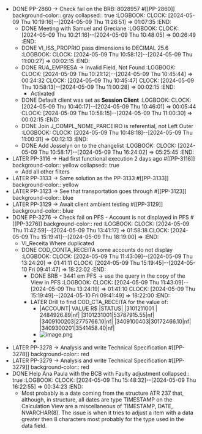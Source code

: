 - DONE PP-2860 -> Check fail on the BRB: 8028957 #[[PP-2860]]
  background-color:: gray
  collapsed:: true
  :LOGBOOK:
  CLOCK: [2024-05-09 Thu 10:19:16]--[2024-05-09 Thu 11:26:51] =>  01:07:35
  :END:
	- DONE Meeting with Samuel and Greciane
	  :LOGBOOK:
	  CLOCK: [2024-05-09 Thu 10:21:16]--[2024-05-09 Thu 10:48:05] =>  00:26:49
	  :END:
	- DONE Vl_ISS_PROPRIO pass dimensions to DECIMAL 25.6
	  :LOGBOOK:
	  CLOCK: [2024-05-09 Thu 10:58:12]--[2024-05-09 Thu 11:00:27] =>  00:02:15
	  :END:
	- DONE RUA_EMPRESA -> Invalid Field, Not Found
	  :LOGBOOK:
	  CLOCK: [2024-05-09 Thu 10:21:12]--[2024-05-09 Thu 10:45:44] =>  00:24:32
	  CLOCK: [2024-05-09 Thu 10:45:47]
	  CLOCK: [2024-05-09 Thu 10:58:13]--[2024-05-09 Thu 11:00:28] =>  00:02:15
	  :END:
		- Activated
	- DONE Default client was set as **Session Client**
	  :LOGBOOK:
	  CLOCK: [2024-05-09 Thu 10:40:17]--[2024-05-09 Thu 10:46:01] =>  00:05:44
	  CLOCK: [2024-05-09 Thu 10:58:15]--[2024-05-09 Thu 11:00:30] =>  00:02:15
	  :END:
	- DONE Join J_COMPL_NOME_PARCEIRO is referential, not Left Outer
	  :LOGBOOK:
	  CLOCK: [2024-05-09 Thu 10:48:18]--[2024-05-09 Thu 11:00:31] =>  00:12:13
	  :END:
	- DONE Add Josselyn on to the changelist
	  :LOGBOOK:
	  CLOCK: [2024-05-09 Thu 10:58:17]--[2024-05-09 Thu 16:24:02] =>  05:25:45
	  :END:
- LATER PP-3116 -> Had first functional execution 2 days ago #[[PP-3116]]
  background-color:: yellow
  collapsed:: true
	- Add all other filters
- LATER PP-3133 -> Same solution as the PP-3133 #[[PP-3133]]
  background-color:: yellow
- LATER PP-3123 -> See that transportation goes through #[[PP-3123]]
  background-color:: blue
- LATER PP-3129 -> Await client ambient testing #[[PP-3129]]
  background-color:: blue
- DONE PP-3276 -> Check fail on PFS - Account is not displayed in PFS #[[PP-3276]]
  background-color:: red
  :LOGBOOK:
  CLOCK: [2024-05-09 Thu 11:42:59]--[2024-05-09 Thu 13:41:17] =>  01:58:18
  CLOCK: [2024-05-09 Thu 15:19:41]--[2024-05-09 Thu 18:19:00] =>
  :END:
	- Vl_Receita Where duplicated
	- DONE COD_CONTA_RECEITA some accounts do not display
	  :LOGBOOK:
	  CLOCK: [2024-05-09 Thu 11:43:09]--[2024-05-09 Thu 13:24:20] =>  01:41:11
	  CLOCK: [2024-05-09 Thu 15:19:45]--[2024-05-10 Fri 09:41:47] =>  18:22:02
	  :END:
		- DONE BRB - 3441 em PFS -> use the query in the copy of the View in PFS
		  :LOGBOOK:
		  CLOCK: [2024-05-09 Thu 11:43:09]--[2024-05-09 Thu 13:24:19] =>  01:41:10
		  CLOCK: [2024-05-09 Thu 15:19:49]--[2024-05-10 Fri 09:41:49] =>  18:22:00
		  :END:
		- LATER Drill to find COD_CTA_RECEITA for the value of:
			- |ACCOUNT| VALUE R$ |STATUS|
			  |3101211001 | 2484926.89|nf|
			  |3101231001|53787915.55|nf|
			  |3409100203|2775766.10|nf|
			  |3409100403|30172466.10|nf|
			  |3409300201|3541458.40|nf|
			- ![image.png](../assets/image_1715278664359_0.png)
			-
- LATER PP-3278 -> Analysis and write Technical Specification #[[PP-3278]]
  background-color:: red
- LATER PP-3279 -> Analysis and write Technical Specification #[[PP-3279]]
  background-color:: red
- DONE Help Ana Paula with the BCB with Faulty adjustment
  collapsed:: true
  :LOGBOOK:
  CLOCK: [2024-05-09 Thu 15:48:32]--[2024-05-09 Thu 16:22:55] =>  00:34:23
  :END:
	- Most probably is a date coming from the structure ATR 237 that, although, in structure, all dates are type TIMESTAMP on the Calculation View are a miscellaneous of TIMESTAMP, DATE, NVARCHAR(8).
	  The issue is when it tries to adjust a item with a data greater then 8 characters most probably for the type used in the data field.